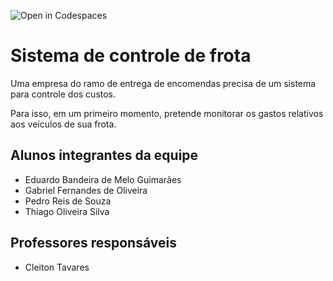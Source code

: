![Open in Codespaces](https://classroom.github.com/assets/open-in-codespaces-abfff4d4e15f9e1bd8274d9a39a0befe03a0632bb0f153d0ec72ff541cedbe34.svg)
# Sistema de controle de frota

Uma empresa do ramo de entrega de encomendas precisa de um sistema para controle dos custos.       

Para isso, em um primeiro momento, pretende monitorar os gastos relativos aos veículos de sua frota.

## Alunos integrantes da equipe

* Eduardo Bandeira de Melo Guimarães
* Gabriel Fernandes de Oliveira
* Pedro Reis de Souza
* Thiago Oliveira Silva

## Professores responsáveis

* Cleiton Tavares

